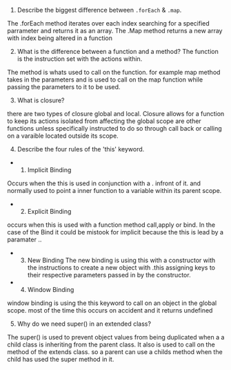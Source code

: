 1. Describe the biggest difference between `.forEach` & `.map`.

The .forEach method iterates over each index searching for a specified parrameter and returns it as an array.
The .Map method returns a new array with index being altered in a function


2. What is the difference between a function and a method?
The function is the instruction set with the actions within. 

The method is whats used to call on the function. for example map method takes in the parameters and  is used to call on the map function while passing the parameters to it to be used.


3. What is closure?

there are two types of closure global and local. Closure allows for a function to keep its actions isolated from affecting the global scope are other functions unless specifically instructed to do so through call back or calling on a varaible located outside its scope.

4. Describe the four rules of the 'this' keyword.
* 1. Implicit Binding

Occurs when the this is used in conjunction with a . infront of it.  and normally used to point a inner function to a variable within its parent scope.

* 2. Explicit Binding

occurs when this is used with a function method call,apply or bind. In the case of the Bind it could be mistook for implicit because the this is lead by a paramater ..


* 3. New Binding
The new binding is using this with a constructor with the instructions to create a new object with .this assigning keys to their respective parameters passed in  by the constructor.


* 4. Window Binding

window binding is using the this keyword to call on an object in the global scope.
most of the time this occurs on accident and it returns undefined

5. Why do we need super() in an extended class?

The super() is used to prevent object  values from being duplicated when a a child class is inheriting from the parent class. 
 It also is used to call on the method of the extends class. so a parent can use a childs method when the child has used the super method in it. 
